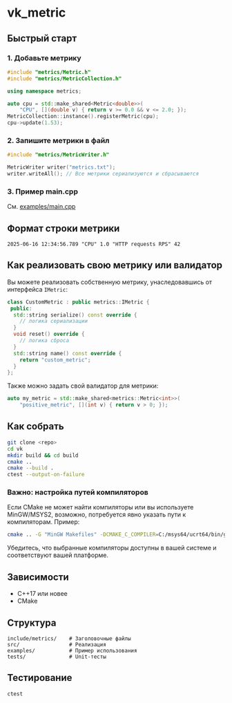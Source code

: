 # vk_metric

## Быстрый старт

### 1. Добавьте метрику

```cpp
#include "metrics/Metric.h"
#include "metrics/MetricCollection.h"

using namespace metrics;

auto cpu = std::make_shared<Metric<double>>(
    "CPU", [](double v) { return v >= 0.0 && v <= 2.0; });
MetricCollection::instance().registerMetric(cpu);
cpu->update(1.53);
```

### 2. Запишите метрики в файл

```cpp
#include "metrics/MetricWriter.h"

MetricWriter writer("metrics.txt");
writer.writeAll(); // Все метрики сериализуются и сбрасываются
```

### 3. Пример main.cpp

См. [examples/main.cpp](examples/main.cpp)

## Формат строки метрики

```
2025-06-16 12:34:56.789 "CPU" 1.0 "HTTP requests RPS" 42
```

## Как реализовать свою метрику или валидатор

Вы можете реализовать собственную метрику, унаследовавшись от интерфейса `IMetric`:

```cpp
class CustomMetric : public metrics::IMetric {
 public:
  std::string serialize() const override {
    // логика сериализации
  }
  void reset() override {
    // логика сброса
  }
  std::string name() const override {
    return "custom_metric";
  }
};
```

Также можно задать свой валидатор для метрики:

```cpp
auto my_metric = std::make_shared<metrics::Metric<int>>(
    "positive_metric", [](int v) { return v > 0; });
```

## Как собрать

```sh
git clone <repo>
cd vk
mkdir build && cd build
cmake ..
cmake --build .
ctest --output-on-failure
```

### Важно: настройка путей компиляторов

Если CMake не может найти компиляторы или вы используете MinGW/MSYS2, возможно, потребуется явно указать пути к компиляторам.
Пример:

```sh
cmake .. -G "MinGW Makefiles" -DCMAKE_C_COMPILER=C:/msys64/ucrt64/bin/gcc.exe -DCMAKE_CXX_COMPILER=C:/msys64/ucrt64/bin/g++.exe
```

Убедитесь, что выбранные компиляторы доступны в вашей системе и соответствуют вашей платформе.

## Зависимости

- C++17 или новее
- CMake

## Структура

```
include/metrics/    # Заголовочные файлы
src/                # Реализация
examples/           # Пример использования
tests/              # Unit-тесты
```

## Тестирование

```sh
ctest
```
